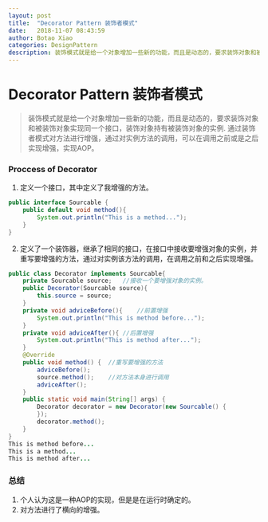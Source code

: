 ```yaml
---
layout: post
title:  "Decorator Pattern 装饰者模式"
date:   2018-11-07 08:43:59
author: Botao Xiao
categories: DesignPattern
description: 装饰模式就是给一个对象增加一些新的功能，而且是动态的，要求装饰对象和被装饰对象实现同一个接口，装饰对象持有被装饰对象的实例.通过装饰者模式对方法进行增强，通过对实例方法的调用，可以在调用之前或是之后实现增强，实现AOP。
---
```

# Decorator Pattern 装饰者模式
> 装饰模式就是给一个对象增加一些新的功能，而且是动态的，要求装饰对象和被装饰对象实现同一个接口，装饰对象持有被装饰对象的实例.
> 通过装饰者模式对方法进行增强，通过对实例方法的调用，可以在调用之前或是之后实现增强，实现AOP。

### Proccess of Decorator
1. 定义一个接口，其中定义了我增强的方法。
```Java
public interface Sourcable {
	public default void method(){
		System.out.println("This is a method...");
	}
}
```

2. 定义了一个装饰器，继承了相同的接口，在接口中接收要增强对象的实例，并重写要增强的方法，通过对实例该方法的调用，在调用之前和之后实现增强。
```Java
public class Decorator implements Sourcable{
	private Sourcable source;	//接收一个要增强对象的实例。
	public Decorator(Sourcable source){
		this.source = source;
	}
	private void adviceBefore(){	//前置增强
		System.out.println("This is method before...");
	}
	private void adviceAfter(){	//后置增强
		System.out.println("This is method after...");
	}
	@Override
	public void method() {	//重写要增强的方法
		adviceBefore();
		source.method();	//对方法本身进行调用
		adviceAfter();
	}
	public static void main(String[] args) {
		Decorator decorator = new Decorator(new Sourcable() {
		});
		decorator.method();
	}
}
This is method before...
This is a method...
This is method after...
```

### 总结
1. 个人认为这是一种AOP的实现，但是是在运行时确定的。
2. 对方法进行了横向的增强。